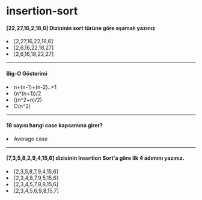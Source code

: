 # insertion-sort

<h4> [22,27,16,2,18,6] Dizininin sort türüne göre aşamalı yazınız </h4>

<li>[2,27,16,22,18,6]</li>
<li>[2,6,16,22,18,27]</li>
<li>[2,6,16,18,22,27]</li>
<hr>

<h4> Big-O Gösterimi </h4>

<li> n+(n-1)+(n-2)..+1 </li>
<li> (n*(n+1))/2 </li>
<li> ((n^2+n)/2) </li>
<li> O(n^2) </li>
<hr>

<h4> 18 sayısı hangi case kapsamına girer? </h4>

<li> Average case </li>
<hr>

<h4> [7,3,5,8,2,9,4,15,6] dizisinin Insertion Sort'a göre ilk 4 adımını yazınız. </h4>
<li>[2,3,5,8,7,9,4,15,6]</li>
<li>[2,3,4,8,7,9,5,15,6]</li>
<li>[2,3,4,5,7,9,8,15,6]</li>
<li>[2,3,4,5,6,9,8,15,7]</li>
